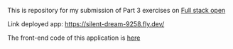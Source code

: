 This is repository for my submission of Part 3 exercises on [Full stack open](https://fullstackopen.com/en/)

Link deployed app:
https://silent-dream-9258.fly.dev/

The front-end code of this application is [here](https://github.com/katonsa/fullstackopen/tree/for-part3-exercises/part2/phonebook)
